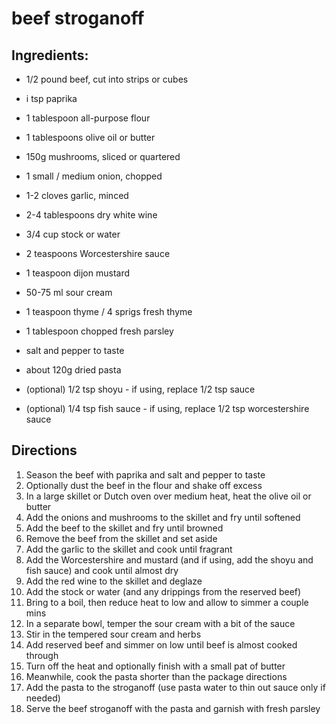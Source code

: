 # beef stroganoff

## Ingredients:

* 1/2 pound beef, cut into strips or cubes
* i tsp paprika
* 1 tablespoon all-purpose flour
* 1 tablespoons olive oil or butter
* 150g mushrooms, sliced or quartered
* 1 small / medium onion, chopped
* 1-2 cloves garlic, minced
* 2-4 tablespoons dry white wine
* 3/4 cup stock or water
* 2 teaspoons Worcestershire sauce
* 1 teaspoon dijon mustard
* 50-75 ml sour cream
* 1 teaspoon thyme / 4 sprigs fresh thyme
* 1 tablespoon chopped fresh parsley
* salt and pepper to taste
* about 120g dried pasta

* (optional) 1/2 tsp shoyu - if using, replace 1/2 tsp sauce
* (optional) 1/4 tsp fish sauce - if using, replace 1/2 tsp worcestershire sauce

## Directions

1. Season the beef with paprika and salt and pepper to taste
2. Optionally dust the beef in the flour and shake off excess
3. In a large skillet or Dutch oven over medium heat, heat the olive oil or butter
4. Add the onions and mushrooms to the skillet and fry until softened
5. Add the beef to the skillet and fry until browned
6. Remove the beef from the skillet and set aside
7. Add the garlic to the skillet and cook until fragrant
8. Add the Worcestershire and mustard (and if using, add the shoyu and fish sauce) and cook until almost dry
9. Add the red wine to the skillet and deglaze
10. Add the stock or water (and any drippings from the reserved beef)
11. Bring to a boil, then reduce heat to low and allow to simmer a couple mins
12. In a separate bowl, temper the sour cream with a bit of the sauce
13. Stir in the tempered sour cream and herbs
14. Add reserved beef and simmer on low until beef is almost cooked through
15. Turn off the heat and optionally finish with a small pat of butter
16. Meanwhile, cook the pasta shorter than the package directions
17. Add the pasta to the stroganoff (use pasta water to thin out sauce only if needed)
18. Serve the beef stroganoff with the pasta and garnish with fresh parsley